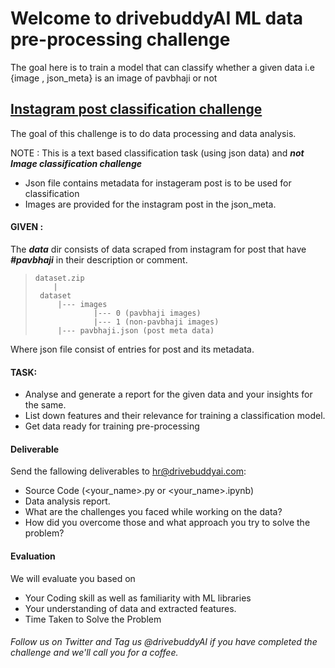 # Welcome to drivebuddyAI ML data pre-processing challenge
The goal here is to train a model that can classify whether a given data i.e {image , json_meta} is an image of pavbhaji or not

##  <u><b>Instagram post classification challenge</b></u>
The goal of this challenge is to do data processing and data analysis.

NOTE :
This is a text based classification task (using json data) and <i><b>not Image classification challenge</i></b>

- Json file contains metadata for instageram post is to be used for classification 
- Images are provided for the instagram post in the json_meta.

#### GIVEN :
The <i><b>data</i></b> dir consists of data scraped from instagram for post that have <i><b>#pavbhaji</i></b> in their description or comment.

>     dataset.zip
>         |
>      dataset
>          |--- images
>                  |--- 0 (pavbhaji images)
>                  |--- 1 (non-pavbhaji images)
>          |--- pavbhaji.json (post meta data)

Where json file consist of entries for post and its metadata.

#### TASK:

- Analyse and generate a report for the given data and your insights for the same.
- List down features and their relevance for training a classification model.
- Get data ready for training pre-processing


#### Deliverable
Send the fallowing deliverables to hr@drivebuddyai.com:
- Source Code (<your_name>.py or <your_name>.ipynb)
- Data analysis report.
- What are the challenges you faced while working on the data?
- How did you overcome those and what approach you try to solve the problem?


#### Evaluation
We will evaluate you based on
  - Your Coding skill as well as familiarity with ML libraries
  - Your understanding of data and extracted features.
  - Time Taken to Solve the Problem
  
###### Follow us on Twitter and Tag us @drivebuddyAI if you have completed the challenge and we'll call you for a coffee.

